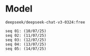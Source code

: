 # Model

    deepseek/deepseek-chat-v3-0324:free

    seq 01: (10/07/25)
    seq 02: (11/07/25)
    seq 03: (12/07/25)
    seq 04: (13/07/25)
    seq 05: (14/07/25)
